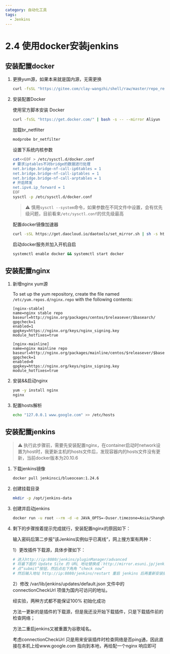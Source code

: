 ```yaml
---
category: 自动化工具
tags:
  - Jenkins
---
```


# 2.4 使用docker安装jenkins

## 安装配置docker

1. 更换yum源，如果本来就是国内源，无需更换

   ```sh
   curl -fsSL "https://gitee.com/clay-wangzhi/shell/raw/master/repo_replace.sh" | bash
   ```

2. 安装配置Docker

   使用官方脚本安装 Docker

   ```sh
   curl -fsSL "https://get.docker.com/" | bash -s -- --mirror Aliyun
   ```

   加载br_netfilter

   ```sh
   modprobe br_netfilter
   ```

   设置下系统内核参数

   ```sh
   cat<<EOF > /etc/sysctl.d/docker.conf
   # 要求iptables不对bridge的数据进行处理
   net.bridge.bridge-nf-call-ip6tables = 1
   net.bridge.bridge-nf-call-iptables = 1
   net.bridge.bridge-nf-call-arptables = 1
   # 开启转发
   net.ipv4.ip_forward = 1
   EOF
   sysctl -p /etc/sysctl.d/docker.conf
   ```

   > ⚠️ 慎用`sysctl --system`命令，如果参数在不同文件中设置，会有优先级问题，目前看来`/etc/sysctl.conf`的优先级最高

   配置docker镜像加速器

   ```sh
   curl -sSL https://get.daocloud.io/daotools/set_mirror.sh | sh -s http://f1361db2.m.daocloud.io
   ```

   启动docker服务并加入开机自启

   ```sh
   systemctl enable docker && systemctl start docker
   ```

## 安装配置nginx

1. 新增nginx yum源

   To set up the yum repository, create the file named `/etc/yum.repos.d/nginx.repo` with the following contents:

   ```
   [nginx-stable]
   name=nginx stable repo
   baseurl=http://nginx.org/packages/centos/$releasever/$basearch/
   gpgcheck=1
   enabled=1
   gpgkey=https://nginx.org/keys/nginx_signing.key
   module_hotfixes=true
   
   [nginx-mainline]
   name=nginx mainline repo
   baseurl=http://nginx.org/packages/mainline/centos/$releasever/$basearch/
   gpgcheck=1
   enabled=0
   gpgkey=https://nginx.org/keys/nginx_signing.key
   module_hotfixes=true
   ```

2. 安装&&启动nginx

   ```sh
   yum -y install nginx
   nginx
   ```

3. 配置hosts解析

   ```sh
   echo "127.0.0.1 www.google.com" >> /etc/hosts
   ```

## 安装配置jenkins

> ⚠️ 执行此步骤前，需要先安装配置nginx，在container启动时network设置为host时，我更新主机的hosts文件后，发现容器内的hosts文件没有更新，当前docker版本为20.10.6

1. 下载jenkins镜像

   ```sh
   docker pull jenkinsci/blueocean:1.24.6
   ```

2. 创建挂载目录

   ```sh
   mkdir -p /opt/jenkins-data
   ```

3. 创建并启动jenkins

   ```sh
   docker run -u root --rm -d -e JAVA_OPTS=-Duser.timezone=Asia/Shanghai --mount type=bind,source=/opt/jenkins-data,target=/var/jenkins_home --network=host --name jenkins jenkinsci/blueocean:1.24.6
   ```

4. 剩下的步骤按着提示完成就行，安装配置nginx的原因如下：

   输入密码后第二步报”该Jenkins实例似乎已离线“，网上搜方案有两种：

   1）更改插件下载源，具体步骤如下：

   ```sh
   # 进入http://ip:8080/jenkins/pluginManager/advanced
   # 将最下面的 Update Site 的 URL 地址替换成：http://mirror.esuni.jp/jenkins/updates/update-center.json
   # 点“submit”按钮，然后点右下角角 “check now”
   # 然后输入地址 http://ip:8080/jenkins/restart 重启 jenkins 后再重新安装插件
   ```

   2）修改 /var/lib/jenkins/updates/default.json 文件中的 connectionCheckUrl 项值为国内可访问的地址。

   经实验，两种方式都不能保证100% 初始化成功

   方法一更新的是插件的下载源，但是我还没开始下载插件，只是下载插件前的检查网络；

   方法二重启jenkins又被重置为谷歌域名。

   考虑connectionCheckUrl 只是用来安装插件时检查网络是否ping通，因此直接在本机上给www.google.com 指向到本地，再给配一个nginx 响应即可

